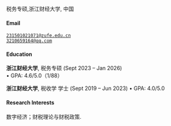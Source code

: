 


税务专硕,浙江财经大学, 中国
#### Email
<code>231501021071@zufe.edu.cn</code>  
<code>3210659164@qq.com</code>

#### Education
**浙江财经大学**, 税务专硕 (Sept 2023 – Jan 2026)  
• GPA: 4.6/5.0（1/88）  

**浙江财经大学**, 税收学 学士 (Sept 2019 – Jun 2023)
• GPA: 4.0/5.0


#### Research Interests
数字经济；财税理论与财税政策.

